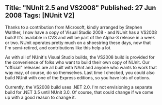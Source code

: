 Title: "NUnit 2.5 and VS2008"
Published: 27 Jun 2008
Tags: [NUnit V2]
---
Thanks to a contribution from Microsoft, kindly arranged by Stephen Walther, I now have a copy of Visual Studio 2008 - and NUnit has a VS2008 build! It's available in CVS and will be part of the Alpha-3 release in a week or two. NUnit operates pretty much on a shoestring these days, now that I'm semi-retired, and contributions like this help a lot.

As with all of NUnit's Visual Studio builds, the VS2008 build is provided for the convenience of folks who want to build their own copy of NUnit. Our "official" releases are all built with NAnt and anyone who wants to work that way may, of course, do so themselves. Last time I checked, you could also build NUnit with one of the Express editions, so you have lots of options.

Currently, the VS2008 build uses .NET 2.0. I'm not envisioning a separate build for .NET 3.5 until NUnit 3.0. Of course, that could change if we come up with a good reason to change it.
